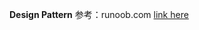**Design Pattern**
参考：runoob.com [link here](http://www.runoob.com/design-pattern/design-pattern-tutorial.html)